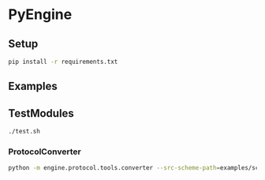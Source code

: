 # PyEngine

## Setup

```bash
pip install -r requirements.txt
```

## Examples

## TestModules

```bash
./test.sh
```

### ProtocolConverter

```bash
python -m engine.protocol.tools.converter --src-scheme-path=examples/schemes.py --dst-scheme-path=examples/schemes.h
```